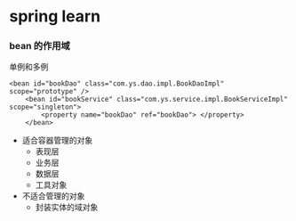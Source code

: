 # spring learn

### bean 的作用域
单例和多例
```
<bean id="bookDao" class="com.ys.dao.impl.BookDaoImpl" scope="prototype" />
    <bean id="bookService" class="com.ys.service.impl.BookServiceImpl" scope="singleton">
        <property name="bookDao" ref="bookDao"> </property>
    </bean>
```
- 适合容器管理的对象
  - 表现层
  - 业务层
  - 数据层
  - 工具对象
- 不适合管理的对象
  - 封装实体的域对象

